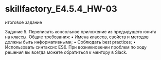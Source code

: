# skillfactory_E4.5.4_HW-03
итоговое задание

Задание 5.
Переписать консольное приложение из предыдущего юнита на классы.
Общие требования:
•	Имена классов, свойств и методов должны быть информативными;
•	Соблюдать best practices;
•	Использовать синтаксис ES6.
При возникновении проблем по ходу решения вы всегда можете обратиться к ментору в Slack. 
